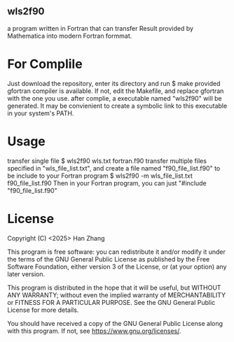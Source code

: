 ## wls2f90
a program written in Fortran that can transfer Result provided by Mathematica into modern Fortran formmat.

# For Complile
Just download the repository, enter its directory and run 
  $ make
provided gfortran compiler is available. If not, edit the Makefile, and replace gfortran with the one you use. after complie, a executable named "wls2f90" will be generated. It may be convienient to create a symbolic link to this executable in your system's PATH.

# Usage
transfer single file
  $ wls2f90 wls.txt fortran.f90
transfer multiple files specified in "wls_file_list.txt", and create a file named "f90_file_list.f90" to be include to your Fortran program
  $ wls2f90 -m wls_file_list.txt f90_file_list.f90
Then in your Fortran program, you can just "#include "f90_file_list.f90"

# License

Copyright (C) <2025>  Han Zhang

This program is free software: you can redistribute it and/or modify
it under the terms of the GNU General Public License as published by
the Free Software Foundation, either version 3 of the License, or
(at your option) any later version.

This program is distributed in the hope that it will be useful,
but WITHOUT ANY WARRANTY; without even the implied warranty of
MERCHANTABILITY or FITNESS FOR A PARTICULAR PURPOSE.  See the
GNU General Public License for more details.

You should have received a copy of the GNU General Public License
along with this program.  If not, see <https://www.gnu.org/licenses/>.

